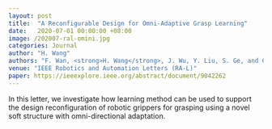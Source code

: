 ```yaml
---
layout: post
title:  "A Reconfigurable Design for Omni-Adaptive Grasp Learning"
date:   2020-07-01 00:00:00 +08:00
image: /202007-ral-omini.jpg
categories: Journal
author: "H. Wang"
authors: "F. Wan, <strong>H. Wang</strong>, J. Wu, Y. Liu, S. Ge, and C. Song"
venue: "IEEE Robotics and Automation Letters (RA-L)"
paper: https://ieeexplore.ieee.org/abstract/document/9042262
---
```

In this letter, we investigate how learning method can be used to support the design reconfiguration of robotic grippers for grasping using a novel soft structure with omni-directional adaptation.